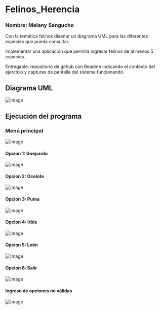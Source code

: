 ﻿# Felinos_Herencia
### Nombre: Melany Sangucho
Con la temática felinos diseñar un diagrama UML para las diferentes especies que pueda consultar.

Implementar una aplicación que permita ingresar felinos de al menos 5 especies.

Entregable: repositorio de github con Readme indicando el contexto del ejercicio y capturas de pantalla del sistema funcionando.
## Diagrama UML
![image](https://github.com/SanguchoMela/Herencia_Felinos/assets/117743859/07dace26-3a9f-4ede-8aac-1deccc68ae85)

## Ejecución del programa
### Menú principal
![image](https://github.com/SanguchoMela/Herencia_Felinos/assets/117743859/d1929aae-d705-4b3c-a8ab-e07962526989)

#### Opcion 1: Guepardo
![image](https://github.com/SanguchoMela/Herencia_Felinos/assets/117743859/06ad4974-2e16-469b-a21a-36b3bd3a1c06)

#### Opcion 2: Ocelote
![image](https://github.com/SanguchoMela/Herencia_Felinos/assets/117743859/ac3a58f1-b0bc-4a8c-a9ca-dc7397652598)

#### Opcion 3: Puma
![image](https://github.com/SanguchoMela/Herencia_Felinos/assets/117743859/a191d74b-7e79-4c9c-bd29-a8670c7ec4af)

#### Opcion 4: Irbis
![image](https://github.com/SanguchoMela/Herencia_Felinos/assets/117743859/a54a1489-41dd-4bfa-8c10-7161501253d2)

#### Opcion 5: León
![image](https://github.com/SanguchoMela/Herencia_Felinos/assets/117743859/528ed3d0-fd2e-47b5-b6b4-edac87f33b98)

#### Opcion 6: Salir
![image](https://github.com/SanguchoMela/Herencia_Felinos/assets/117743859/573d35ab-2313-496e-8916-8d05305e9a28)

#### Ingreso de opciones no válidas
![image](https://github.com/SanguchoMela/Herencia_Felinos/assets/117743859/d70e0d47-cb13-47ac-96b1-a99f54459e6d)
